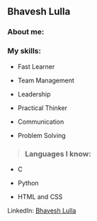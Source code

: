 ## Bhavesh Lulla


### About me:

### My skills:

 - Fast Learner

 - Team Management

 - Leadership

 - Practical Thinker

 - Communication

 - Problem Solving

>### Languages I know:

 - C 

 - Python

 - HTML and CSS

LinkedIn: [Bhavesh Lulla](https://www.linkedin.com/in/bhavesh-lulla-0688671ab) 
